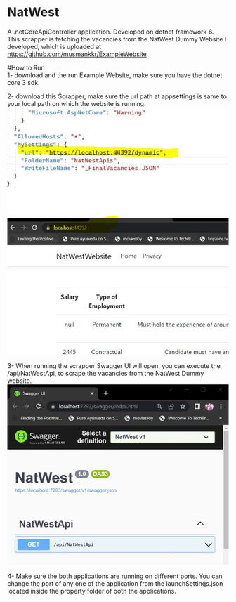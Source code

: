 # NatWest
A .netCoreApiController application. Developed on dotnet framework 6.  
This scrapper is fetching the vacancies from the NatWest Dummy Website I developed, which is uploaded at https://github.com/musmankkr/ExampleWebsite  

#How to Run    
1- download and the run Example Website, make sure you have the dotnet core 3 sdk.   


2- download this Scrapper, make sure the url path at appsettings is same to your local path on which the website is running.
![alt text](https://github.com/musmankkr/NatWestScrapper/blob/master/Capture.JPG?raw=true)     
![alt text](https://github.com/musmankkr/NatWestScrapper/blob/master/Capture2.JPG?raw=true)        


3- When running the scrapper Swagger UI will open, you can execute the /api/NatWestApi, to scrape the vacancies from the NatWest Dummy website.
![alt text](https://github.com/musmankkr/NatWestScrapper/blob/master/Capture3.JPG?raw=true)     


4- Make sure the both applications are running on different ports. You can change the port of any one of the application from the launchSettings.json located inside the property folder of both the applications.
